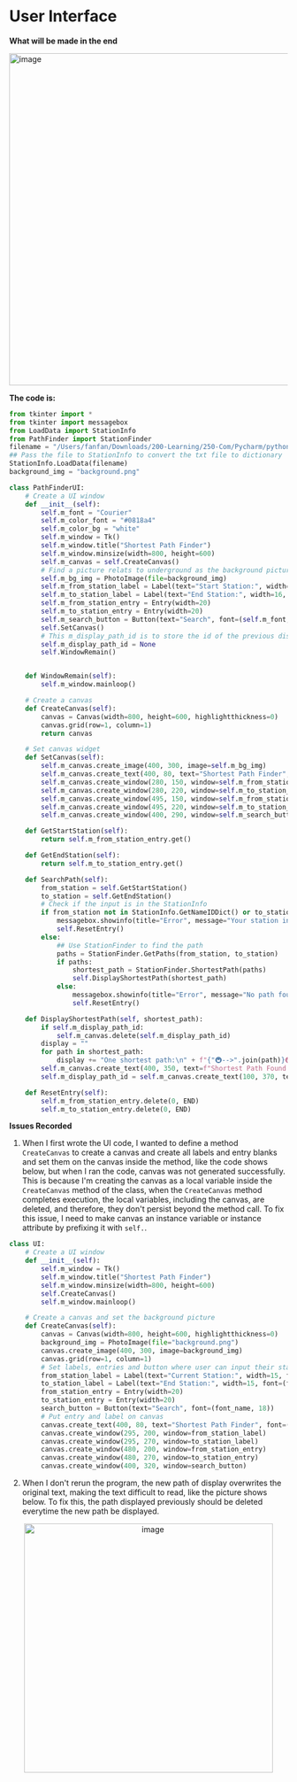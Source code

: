 # User Interface

**What will be made in the end**

[<img width="600" alt="image" src="https://github.com/ShiyuFan0820/ShortestPathInLondonUnderground/assets/149340606/f7abec7b-4aae-4331-ae51-fe64c471b2cd">](https://youtu.be/k-fayKRtdsg)

**The code is:**
```py
from tkinter import *
from tkinter import messagebox
from LoadData import StationInfo
from PathFinder import StationFinder
filename = "/Users/fanfan/Downloads/200-Learning/250-Com/Pycharm/pythonProject/LondonTube/stations.txt"
## Pass the file to StationInfo to convert the txt file to dictionary
StationInfo.LoadData(filename)
background_img = "background.png"

class PathFinderUI:
    # Create a UI window
    def __init__(self):
        self.m_font = "Courier"
        self.m_color_font = "#0818a4"
        self.m_color_bg = "white"
        self.m_window = Tk()
        self.m_window.title("Shortest Path Finder")
        self.m_window.minsize(width=800, height=600)
        self.m_canvas = self.CreateCanvas()
        # Find a picture relats to underground as the background picture, here I use the screenshoot of the London Tube.
        self.m_bg_img = PhotoImage(file=background_img)
        self.m_from_station_label = Label(text="Start Station:", width=16, font=(self.m_font, 20), bg=self.m_color_bg)
        self.m_to_station_label = Label(text="End Station:", width=16, font=(self.m_font, 20), bg=self.m_color_bg)
        self.m_from_station_entry = Entry(width=20)
        self.m_to_station_entry = Entry(width=20)
        self.m_search_button = Button(text="Search", font=(self.m_font, 20), command=self.SearchPath, bg=self.m_color_bg)
        self.SetCanvas()
        # This m_display_path_id is to store the id of the previous displayed shortest path, when generate a path again, the previous display should be deleted.
        self.m_display_path_id = None
        self.WindowRemain()


    def WindowRemain(self):
        self.m_window.mainloop()

    # Create a canvas
    def CreateCanvas(self):
        canvas = Canvas(width=800, height=600, highlightthickness=0)
        canvas.grid(row=1, column=1)
        return canvas

    # Set canvas widget
    def SetCanvas(self):
        self.m_canvas.create_image(400, 300, image=self.m_bg_img)
        self.m_canvas.create_text(400, 80, text="Shortest Path Finder", font=(self.m_font, 50, "bold"), fill=self.m_color_font)
        self.m_canvas.create_window(280, 150, window=self.m_from_station_label)
        self.m_canvas.create_window(280, 220, window=self.m_to_station_label)
        self.m_canvas.create_window(495, 150, window=self.m_from_station_entry)
        self.m_canvas.create_window(495, 220, window=self.m_to_station_entry)
        self.m_canvas.create_window(400, 290, window=self.m_search_button)

    def GetStartStation(self):
        return self.m_from_station_entry.get()

    def GetEndStation(self):
        return self.m_to_station_entry.get()

    def SearchPath(self):
        from_station = self.GetStartStation()
        to_station = self.GetEndStation()
        # Check if the input is in the StationInfo
        if from_station not in StationInfo.GetNameIDDict() or to_station not in StationInfo.GetNameIDDict():
            messagebox.showinfo(title="Error", message="Your station input is not correct, try to input again.")
            self.ResetEntry()
        else:
            ## Use StationFinder to find the path
            paths = StationFinder.GetPaths(from_station, to_station)
            if paths:
                shortest_path = StationFinder.ShortestPath(paths)
                self.DisplayShortestPath(shortest_path)
            else:
                messagebox.showinfo(title="Error", message="No path found.")
                self.ResetEntry()

    def DisplayShortestPath(self, shortest_path):
        if self.m_display_path_id:
            self.m_canvas.delete(self.m_display_path_id)
        display = ""
        for path in shortest_path:
            display += "One shortest path:\n" + f"{"🚇-->".join(path)}🚇\n"
        self.m_canvas.create_text(400, 350, text=f"Shortest Path Found!", font=(self.m_font, 20, "bold"), fill=self.m_color_font)
        self.m_display_path_id = self.m_canvas.create_text(100, 370, text=f"{display}", font=(self.m_font, 20), fill=self.m_color_font, anchor="nw", width=600)

    def ResetEntry(self):
        self.m_from_station_entry.delete(0, END)
        self.m_to_station_entry.delete(0, END)

```

**Issues Recorded**

1. When I first wrote the UI code, I wanted to define a method `CreateCanvas` to create a canvas and create all labels and entry blanks and set them on the canvas inside the method, like the code shows below, but when I ran the code, canvas was not generated successfully. This is because  I'm creating the canvas as a local variable inside the `CreateCanvas` method of the class, when the `CreateCanvas` method completes execution, the local variables, including the canvas, are deleted, and therefore, they don't persist beyond the method call. To fix this issue, I need to make canvas an instance variable or instance attribute by prefixing it with `self.`.
```py
class UI:
    # Create a UI window
    def __init__(self):
        self.m_window = Tk()
        self.m_window.title("Shortest Path Finder")
        self.m_window.minsize(width=800, height=600)
        self.CreateCanvas()
        self.m_window.mainloop()

    # Create a canvas and set the background picture
    def CreateCanvas(self):
        canvas = Canvas(width=800, height=600, highlightthickness=0)
        background_img = PhotoImage(file="background.png")
        canvas.create_image(400, 300, image=background_img)
        canvas.grid(row=1, column=1)
        # Set labels, entries and button where user can input their stations
        from_station_label = Label(text="Current Station:", width=15, font=(font_name, 18))
        to_station_label = Label(text="End Station:", width=15, font=(font_name, 18))
        from_station_entry = Entry(width=20)
        to_station_entry = Entry(width=20)
        search_button = Button(text="Search", font=(font_name, 18))
        # Put entry and label on canvas
        canvas.create_text(400, 80, text="Shortest Path Finder", font=(font_name, 50, "bold"), fill=font_color)
        canvas.create_window(295, 200, window=from_station_label)
        canvas.create_window(295, 270, window=to_station_label)
        canvas.create_window(480, 200, window=from_station_entry)
        canvas.create_window(480, 270, window=to_station_entry)
        canvas.create_window(400, 320, window=search_button)

```

2. When I don't rerun the program, the new path of display overwrites the original text, making the text difficult to read, like the picture shows below. To fix this, the path displayed previously should be deleted everytime the new path be displayed.

<div align=center>
<img width="450" alt="image" src="https://github.com/ShiyuFan0820/ShortestPathInLondonUnderground/assets/149340606/88cb8404-27a6-4dae-975b-897d56458cd4">
</div>
